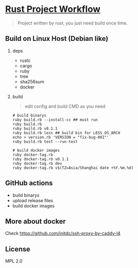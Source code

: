 # [Rust Project Workflow](https://github.com/initdc/rust-project-workflow)

> Project written by rust, you just need build once time.

## Build on Linux Host (Debian like)

1. deps 

    - rustc
    - cargo
    - ruby
    - tree
    - sha256sum
    - docker

2. build 

    > edit config and build CMD as you need

    ```
    # build binarys
    ruby build.rb --install-cc ## must run
    ruby build.rb
    ruby build.rb v0.1.1 
    ruby build.rb less ## build bin for LESS_OS_ARCH
    echo > version.rb 'VERSION = "fix-bug-001"'
    ruby build.rb test --run-test
    
    # build docker images
    ruby docker-tag.rb
    ruby docker-tag.rb v0.1.1
    ruby docker-tag.rb dev
    ruby docker-tag.rb v$(TZ=Asia/Shanghai date +%Y.%m.%d)
    ```

## GitHub actions

- build binarys
- upload release files
- build docker images

## More about docker

Check https://github.com/initdc/ssh-proxy-by-caddy-l4

## License

MPL 2.0